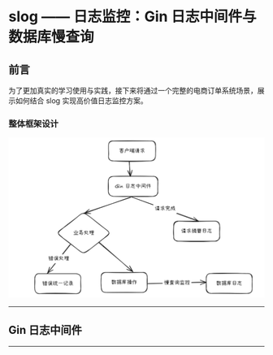 # slog —— 日志监控：Gin 日志中间件与数据库慢查询

## 前言

为了更加真实的学习使用与实践，接下来将通过一个完整的电商订单系统场景，展示如何结合 slog 实现高价值日志监控方案。

### 整体框架设计

![kuangjia](./image/kuangjia.png)

---

## Gin 日志中间件

---


